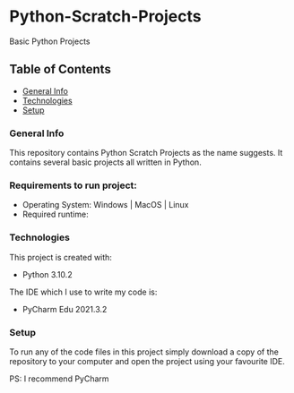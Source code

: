 # Python-Scratch-Projects
Basic Python Projects
## Table of Contents
* [General Info](#general-info)
* [Technologies](#technologies)
* [Setup](#setup)
### General Info
This repository contains Python Scratch Projects as the name suggests. It contains several basic projects all written in Python.
### Requirements to run project:
* Operating System: Windows | MacOS | Linux
* Required runtime: 
### Technologies
This project is created with:
* Python 3.10.2 

The IDE which I use to write my code is:
* PyCharm Edu 2021.3.2
### Setup 
To run any of the code files in this project simply download a copy of the repository to your computer and open the project using your favourite IDE. 

PS: I recommend PyCharm 
